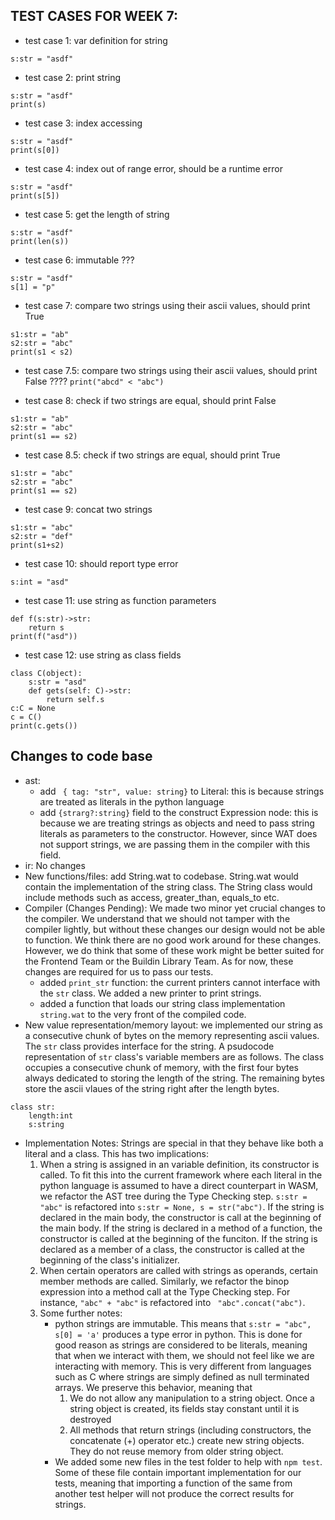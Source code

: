 ## TEST CASES FOR WEEK 7:
* test case 1: var definition for string
```
s:str = "asdf"
```

* test case 2: print string
```
s:str = "asdf"
print(s)
```

* test case 3: index accessing
```
s:str = "asdf"
print(s[0])
```

* test case 4: index out of range error, should be a runtime error
```
s:str = "asdf"
print(s[5])
```

* test case 5: get the length of string
```
s:str = "asdf"
print(len(s))
```

* test case 6: immutable ???
```
s:str = "asdf"
s[1] = "p"
```

* test case 7: compare two strings using their ascii values, should print True
```
s1:str = "ab"
s2:str = "abc"
print(s1 < s2)
```

* test case 7.5: compare two strings using their ascii values, should print False ????
```print("abcd" < "abc")```

* test case 8: check if two strings are equal, should print False
```
s1:str = "ab"
s2:str = "abc"
print(s1 == s2)
```

* test case 8.5: check if two strings are equal, should print True
```
s1:str = "abc"
s2:str = "abc"
print(s1 == s2)
```

* test case 9: concat two strings
```
s1:str = "abc"
s2:str = "def"
print(s1+s2)
```

* test case 10: should report type error 
```
s:int = "asd"
```

* test case 11: use string as function parameters
```
def f(s:str)->str:
    return s
print(f("asd"))
```

* test case 12: use string as class fields
```
class C(object):
    s:str = "asd"
    def gets(self: C)->str:
        return self.s
c:C = None
c = C()
print(c.gets())
``` 

## Changes to code base
* ast: 
    * add ``` { tag: "str", value: string}``` to Literal: this is because strings are treated as literals in the python language
    * add ```{strarg?:string}``` field to the construct Expression node: this is because we are treating strings as objects and need to pass string literals as parameters to the constructor. However, since WAT does not support strings, we are passing them in the compiler with this field.
* ir: No changes
* New functions/files: add String.wat to codebase. String.wat would contain the implementation of the string class. The String class would include methods such as access, greater_than, equals_to etc.
* Compiler (Changes Pending): We made two minor yet crucial changes to the compiler. We understand that we should not tamper with the compiler lightly, but without these changes our design would not be able to function. We think there are no good work around for these changes. However, we do think that some of these work might be better suited for the Frontend Team or the Buildin Library Team. As for now, these changes are required for us to pass our tests.
    * added ```print_str``` function: the current printers cannot interface with the `str` class. We added a new printer to print strings. 
    * added a function that loads our string class implementation `string.wat` to the very front of the compiled code.
* New value representation/memory layout: we implemented our string as a consecutive chunk of bytes on the memory representing ascii values. The `str` class provides interface for the string. A psudocode representation of `str` class's variable members are as follows. The class occupies a consecutive chunk of memory, with the first four bytes always dedicated to storing the length of the string. The remaining bytes store the ascii vlaues of the string right after the length bytes.
```
class str:
    length:int
    s:string
``` 
* Implementation Notes: Strings are special in that they behave like both a literal and a class. This has two implications:
    1. When a string is assigned in an variable definition, its constructor is called. To fit this into the current framework where each literal in the python language is assumed to have a direct counterpart in WASM, we refactor the AST tree during the Type Checking step. ```s:str = "abc"``` is refactored into ```s:str = None, s = str("abc")```. If the string is declared in the main body, the constructor is call at the beginning of the main body. If the string is declared in a method of a function, the constructor is called at the beginning of the funciton. If the string is declared as a member of a class, the constructor is called at the beginning of the class's initializer.
    2. When certain operators are called with strings as operands, certain member methods are called. Similarly, we refactor the binop expression into a method call at the Type Checking step. For instance, ```"abc" + "abc"``` is refactored into ``` "abc".concat("abc")```.
    3. Some further notes: 
        * python strings are immutable. This means that ```s:str = "abc", s[0] = 'a'``` produces a type error in python. This is done for good reason as strings are considered to be literals, meaning that when we interact with them, we should not feel like we are interacting with memory. This is very different from languages such as C where strings are simply defined as null terminated arrays. We preserve this behavior, meaning that 
            1. We do not allow any manipulation to a string object. Once a string object is created, its fields stay constant until it is destroyed
            2. All methods that return strings (including constructors, the concatenate (+) operator etc.) create new string objects. They do not reuse memory from older string object.
        * We added some new files in the test folder to help with `npm test`. Some of these file contain important implementation for our tests, meaning that importing a function of the same from another test helper will not produce the correct results for strings.


